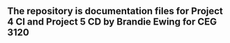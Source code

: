 ## The repository is documentation files for Project 4 CI and Project 5 CD by Brandie Ewing for CEG 3120
